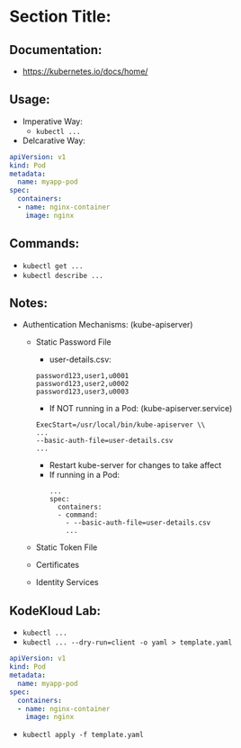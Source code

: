 # Section Title:
## Documentation:
- https://kubernetes.io/docs/home/

## Usage:
- Imperative Way:
  - `kubectl ...`
- Delcarative Way:
```yaml
apiVersion: v1
kind: Pod
metadata:
  name: myapp-pod
spec:
  containers:
  - name: nginx-container
    image: nginx
```
## Commands:
- `kubectl get ...`
- `kubectl describe ...`

## Notes:
- Authentication Mechanisms: (kube-apiserver)
  - Static Password File
    - user-details.csv:
    ```
    password123,user1,u0001
    password123,user2,u0002
    password123,user3,u0003
    ```
    - If NOT running in a Pod: (kube-apiserver.service)
    ```
    ExecStart=/usr/local/bin/kube-apiserver \\
    ...
    --basic-auth-file=user-details.csv
    ...
    ```
    - Restart kube-server for changes to take affect
    - If running in a Pod:
      ```
      ...
      spec:
        containers:
        - command:
          - --basic-auth-file=user-details.csv
          ...
      ```

  - Static Token File
  - Certificates
  - Identity Services

## KodeKloud Lab:
- `kubectl ...`
- `kubectl ... --dry-run=client -o yaml > template.yaml`
```yaml
apiVersion: v1
kind: Pod
metadata:
  name: myapp-pod
spec:
  containers:
  - name: nginx-container
    image: nginx
```
- `kubectl apply -f template.yaml`
